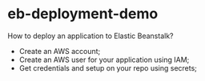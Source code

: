 # eb-deployment-demo
How to deploy an application to Elastic Beanstalk?

- Create an AWS account;
- Create an AWS user for your application using IAM;
- Get credentials and setup on your repo using secrets;
